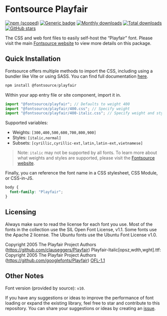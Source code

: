 # Fontsource Playfair

[![npm (scoped)](https://img.shields.io/npm/v/@fontsource/playfair?color=brightgreen)](https://www.npmjs.com/package/@fontsource/playfair) [![Generic badge](https://img.shields.io/badge/fontsource-passing-brightgreen)](https://github.com/fontsource/fontsource) [![Monthly downloads](https://badgen.net/npm/dm/@fontsource/playfair)](https://github.com/fontsource/fontsource) [![Total downloads](https://badgen.net/npm/dt/@fontsource/playfair)](https://github.com/fontsource/fontsource) [![GitHub stars](https://img.shields.io/github/stars/fontsource/fontsource.svg?style=social&label=Star)](https://github.com/fontsource/fontsource/stargazers)

The CSS and web font files to easily self-host the “Playfair” font. Please visit the main [Fontsource website](https://fontsource.org/fonts/playfair) to view more details on this package.

## Quick Installation

Fontsource offers multiple methods to import the CSS, including using a bundler like Vite or using SASS. You can find full documentation [here](https://fontsource.org/docs/getting-started/introduction).

```javascript
npm install @fontsource/playfair
```

Within your app entry file or site component, import it in.

```javascript
import "@fontsource/playfair"; // Defaults to weight 400
import "@fontsource/playfair/400.css"; // Specify weight
import "@fontsource/playfair/400-italic.css"; // Specify weight and style
```

Supported variables:
- Weights: `[300,400,500,600,700,800,900]`
- Styles: `[italic,normal]`
- Subsets: `[cyrillic,cyrillic-ext,latin,latin-ext,vietnamese]`

> Note: `italic` may not be supported by all fonts. To learn more about what weights and styles are supported, please visit the [Fontsource website](https://fontsource.org/fonts/playfair).

Finally, you can reference the font name in a CSS stylesheet, CSS Module, or CSS-in-JS.

```css
body {
  font-family: "Playfair";
}
```

## Licensing
Always make sure to read the license for each font you use. Most of the fonts in the collection use the SIL Open Font License, v1.1. Some fonts use the Apache 2 license. The Ubuntu fonts use the Ubuntu Font License v1.0.

Copyright 2005 The Playfair Project Authors (https://github.com/clauseggers/Playfair) Playfair-Italic[opsz,wdth,wght].ttf: Copyright 2005 The Playfair Project Authors (https://github.com/googlefonts/Playfair)
[OFL-1.1](https://openfontlicense.org)

## Other Notes
Font version (provided by source): `v10`.

If you have any suggestions or ideas to improve the performance of font loading or expand the existing library, feel free to star and contribute to this repository. You can share your suggestions or ideas by creating an [issue](https://github.com/fontsource/fontsource/issues).